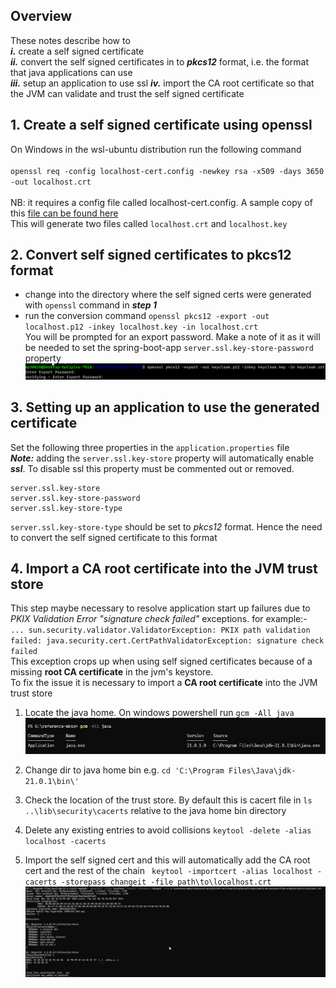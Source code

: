 ## Overview
These notes describe how to <br/>
  ***i.***   create a self signed certificate<br/>
  ***ii.***  convert the self signed certificates in to ***pkcs12*** format, i.e. the format that java applications can use <br/>
  ***iii.*** setup an application to use ssl
  ***iv.*** import the CA root certificate so that the JVM can validate and trust the self signed certificate

## 1. Create a self signed certificate	using openssl
On Windows in the wsl-ubuntu distribution run the following command<br/>
<br/>
`openssl req -config localhost-cert.config -newkey rsa -x509 -days 3650 -out localhost.crt`<br/>
<br/>
NB: it requires a config file called localhost-cert.config. A sample copy of this [file can be found here](./localhost-cert.config)<br/>
This will generate two files called `localhost.crt` and `localhost.key`

   
## 2. Convert self signed certificates to pkcs12 format
  - change into the directory where the self signed certs were generated with `openssl` command in ***step 1***
  - run the conversion command `openssl pkcs12 -export -out localhost.p12 -inkey localhost.key -in localhost.crt`<br/>
  You will be prompted for an export password. Make a note of it as it will be needed to set the spring-boot-app `server.ssl.key-store-password` property<br/>
  ![Converting to pkcs12](./images/01-convert-to-pkcs12.png)
  
## 3. Setting up an application to use the generated certificate
Set the following three properties in the `application.properties` file<br/>
***Note:*** adding the `server.ssl.key-store` property will automatically enable ***ssl***. To disable ssl this property must be commented out or removed.<br/>
```
server.ssl.key-store
server.ssl.key-store-password
server.ssl.key-store-type
```
`server.ssl.key-store-type` should be set to *pkcs12* format. Hence the need to convert the self signed certificate to this format

## 4. Import a CA root certificate into the JVM trust store
This step maybe necessary to resolve application start up failures due to *PKIX Validation Error "signature check failed"* exceptions. for example:- <br/>
`... sun.security.validator.ValidatorException: PKIX path validation failed: java.security.cert.CertPathValidatorException: signature check failed`<br/>
This exception crops up when using self signed certificates because of a missing **root CA certificate** in the jvm's keystore.<br/>
To fix the issue it is necessary to import a **CA root certificate** into the JVM trust store<br/>

1. Locate the java home. On windows powershell run `gcm -All java`
![02-java-home-location](./images/02-java-home-location.png)

2. Change dir to java home bin e.g. `cd 'C:\Program Files\Java\jdk-21.0.1\bin\'`

3. Check the location of the trust store. By default this is cacert file in `ls ..\lib\security\cacerts` relative to the java home bin directory

4. Delete any existing entries to avoid collisions `keytool -delete -alias localhost -cacerts`

5. Import the self signed cert and this will automatically add the CA root cert and the rest of the chain
` keytool -importcert -alias localhost -cacerts -storepass changeit -file path\to\localhost.crt`
![03-import-cert](./images/03-import-cert.png)

